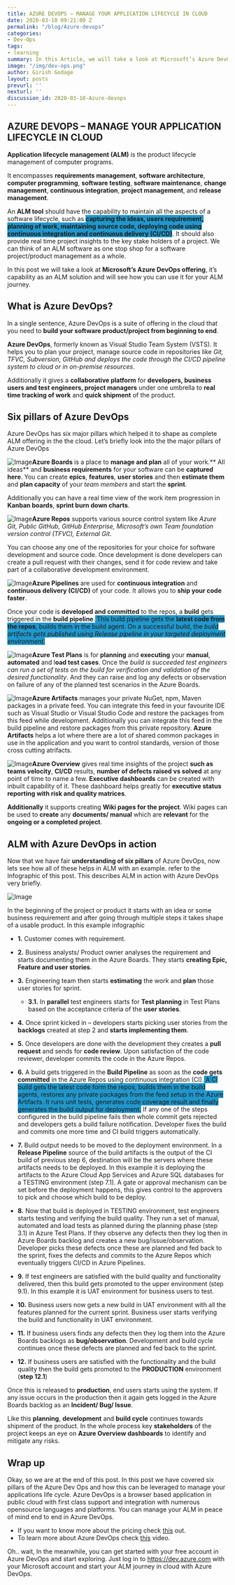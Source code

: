 ```yaml
---
title: AZURE DEVOPS – MANAGE YOUR APPLICATION LIFECYCLE IN CLOUD
date: 2020-03-10 09:21:00 Z
permalink: "/blog/Azure-devops"
categories:
- Dev-Ops
tags:
- learning
summary: In this Article, we will take a look at Microsoft’s Azure DevOps offering, it’s capability as an ALM solution and will see how you can use it for your ALM journey. using Azure DevOps
image: "/img/dev-ops.png"
author: Girish Godage
layout: posts
prevurl: ''
nexturl: ''
discussion_id: 2020-03-10-Azure-devops
---
```


##  AZURE DEVOPS – MANAGE YOUR APPLICATION LIFECYCLE IN CLOUD

**Application lifecycle management (ALM)** is the product lifecycle management of computer programs.

It encompasses **requirements management**, **software architecture**, **computer programming**, **software testing**, **software maintenance**, **change management**, **continuous integration**, **project management**, and **release management**.

An **ALM tool** should have the capability to maintain all the aspects of a software lifecycle, such as <span style="background-color: #2197CB">**capturing the ideas, users requirement, planning of work, maintaining source code, deploying code using continuous integration and continuous delivery (CI/CD)**</span>. It should also provide real time project insights to the key stake holders of a project. We can think of an ALM software as one stop shop for a software project/product management as a whole.

In this post we will take a look at **Microsoft’s Azure DevOps offering**, it’s capability as an ALM solution and will see how you can use it for your ALM journey.

## What is Azure DevOps?

In a single sentence, Azure DevOps is a suite of offering in the cloud that you need to **build your software product/project from beginning to end**.

**Azure DevOps**, formerly known as Visual Studio Team System (VSTS). It helps you to plan your project, manage source code in repositories like *Git, TFVC, Subversion, GitHub and deploys the code through the CI/CD pipeline system to cloud or in on-premise resources*. 

Additionally it gives a **collaborative platform** for **developers, business users and test engineers, project managers** under one umbrella to **real time tracking of work** and **quick shipment** of the product.

## Six pillars of Azure DevOps

Azure DevOps has six major pillars which helped it to shape as complete ALM offering in the the cloud. Let’s briefly look into the the major pillars of Azure DevOps

![Image](/img/devops/2/AzureBoard.png "Azure Boards")**Azure Boards** is a place to **manage and plan** all of your work.** All ideas** and **business requirements** for your software can be **captured here**. You can create **epics**, **features**, **user stories** and then **estimate them** and **plan capacity** of your *team members* and start the **sprint**.

Additionally you can have a real time view of the work item progression in **Kanban boards**, **sprint burn down charts**. 

![Image](/img/devops/2/AzureRepos.png "Azure Repos")**Azure Repos**  supports various source control system like *Azure Git, Public GitHub, GitHub Enterprise,  Microsoft’s own Team foundation version control (TFVC), External Git*. 

You can choose any one of the repositories for your choice for software development and source code. Once development is done developers can create a pull request with their changes, send it for code review and take part of a collaborative development environment.

![Image](/img/devops/2/AzurePipeline.png "Azure Pipeline")**Azure Pipelines**  are used for **continuous integration** and **continuous delivery  (CI/CD)** of your code. It allows you to **ship your code faster**. 

Once your code is **developed and committed** to the repos, a **build** gets triggered in the **build pipeline**.<span style="background-color: #2197CB"> This build pipeline gets the **latest code from the repos**, builds them in the build agent. On a successful build, the *build artifacts gets published using Release pipeline in your targeted deployment environment*.</span> 

![Image](/img/devops/2/AzureTestPlans.png "Azure Test Plans")**Azure Test Plans**  is for **planning** and **executing** your **manual**, **automated**  and l**oad test cases**. Once the *build is succeeded test engineers can run a set of tests on the build for verification and validation of the desired functionality*. And they can raise and log any defects or observation on failure  of any of the planned test scenarios in the Azure Boards.

![Image](/img/devops/2/AzureArtifacts.png "Azure Artifacts")**Azure Artifacts**  manages your private NuGet, npm, Maven packages in a private feed. You can integrate this feed in your favourite IDE such as Visual Studio or Visual Studio Code and restore the packages from this feed while development. Additionally you can integrate this feed in the build pipeline and restore packages from this private repository. **Azure Artifacts** helps a lot where there are a lot of shared common packages in use in the application and you want to control standards, version of those cross cutting atrifacts.

![Image](/img/devops/2/AzureOverview.png "Azure Overview")**Azure Overview**  gives real time insights of the project  **such as teams velocity**, **CI/CD** results, **number of defects raised vs solved** at any point of time to name a few. **Executive dashboards** can be created with inbuilt capability of it. These dashboard helps greatly for **executive status reporting with risk and quality matrices**.

**Additionally** it supports creating **Wiki pages for the project**. Wiki pages can be used to **create** any **documents/ manual** which are **relevant** for the **ongoing or a completed project**.

## ALM with Azure DevOps in action

Now that we have fair **understanding of six pillars** of Azure DevOps, now lets see how all of these helps in ALM with an example. refer to the Infographic of  this post. This describes ALM in action with Azure DevOps very briefly.

![Image](/img/devops/2/Azure-DevOps-ALM.png "Azure DevOps ALM")

In the beginning of the project or product it starts with an idea or some business requirement and after going through  multiple steps it takes shape of a usable product. In this example infographic 

- **1.** Customer comes with requirement.
- **2.** Business analysts/ Product owner analyses the requirement and starts documenting them in the Azure Boards. They starts **creating Epic, Feature and user stories**.
- **3.** Engineering team then starts **estimating** the work and **plan** those user stories for sprint.
    - **3.1.** In **parallel** test engineers starts for **Test planning** in Test Plans based on the acceptance criteria of the **user stories**.
  
- **4.** Once sprint kicked in – developers starts picking user stories from the **backlogs** created at step 2 and **starts implementing them**.
- **5.** Once developers are done with the development they creates a **pull request** and sends for **code review**. Upon satisfaction of the code reviewer, developer commits the code in the Azure Repos.
- **6.** A build gets triggered in the **Build Pipeline** as soon as the **code gets committed** in the Azure Repos using continuous integration (CI).<span style="background-color: #2197CB"> A CI build gets the latest code form the repos, builds them in the build agents, restores any private packages from the feed setup in the Azure Artifacts. It runs unit tests, generates code coverage result and finally generates the build output for deployment.</span> If any one of the steps configured in the build pipeline fails then whole commit gets rejected and developers gets a build failure notification. Developer fixes the build and commits one more time and CI build triggers automatically.
- **7.** Build output needs to be moved to the deployment environment. In a **Release Pipeline** source of the build artifacts is the output of the CI build of previous step 6, destination will be the servers where these artifacts needs to be deployed. In this example it is deploying the artifacts to the Azure Cloud App Services and Azure SQL databases for a TESTING environment (step 7.1). A gate or approval mechanism can be set before the deployment happens, this gives control to the approvers to pick and choose which build to be deploy.
- **8.** Now that build is deployed in TESTING environment, test engineers starts testing and verifying the build quality. They run a set of manual, automated and load tests as planned during the planning phase (step 3.1) in Azure Test Plans. If they observe any defects then they log then in Azure Boards backlog and creates a new bug/issue/observation. Developer picks these defects once these are planned and fed back to the sprint, fixes the defects and commits to the Azure Repos which eventually triggers CI/CD in Azure Pipelines.
- **9.** If test engineers are satisfied with the build quality and functionality delivered, then this build gets promoted to the upper environment (step 9.1). In this example it is UAT environment for business users to test.
- **10.** Business users now gets a new build in UAT environment with all the features planned for the current sprint. Business user starts verifying the build and functionality in UAT environment.
- **11.** If business users finds any defects then they log them into the Azure Boards backlogs as **bug/observation**. Development and build cycle continues once these defects are planned and fed back to the sprint.
- **12.** If business users are satisfied with the functionality and the build quality then the build gets promoted to the **PRODUCTION** environment (**step 12.1**)
  
Once this is released to **production**, end users starts using the system. If any issue occurs in the production then it again gets logged in the Azure Boards backlog as an **Incident/ Bug/ Issue**.

Like this **planning**, **development** and **build cycle** continues towards shipment of the product.  In the whole process key **stakeholders** of the project keeps an eye on **Azure Overview dashboards** to identify and mitigate any risks.

## Wrap up

Okay, so we are at the end of this post. In this post we have covered six pillars of the Azure Dev Ops and how this can be leveraged to manage your applications life cycle. Azure DevOps is a browser based application in public cloud with first class support and integration with numerous opensource languages and platforms. You can manage your ALM in peace of mind end to end in Azure DevOps.

* If you want to know more about the pricing check [this](https://azure.microsoft.com/en-gb/pricing/details/devops/azure-devops-services/) out.
* To learn more about Azure DevOps check [this](https://www.youtube.com/watch?v=kn2f5a2Z_n4) video.

Oh.. wait, In the meanwhile, you can get started with your free account in Azure DevOps and start exploring. Just log in to https://dev.azure.com with your Microsoft account and start your ALM journey in cloud with Azure DevOps.



